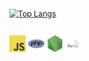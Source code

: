 <br><br>

<!-- [Anurag's github stats](https://github-readme-stats.vercel.app/api?username=GuiiSantos&show_icons=true&count_private=true)<br><br -->

[![Top Langs](https://github-readme-stats.vercel.app/api/top-langs/?username=guiisantos&layout=compact)](https://github.com/anuraghazra/github-readme-stats)<br><br>

<code><img height="30" src="https://raw.githubusercontent.com/github/explore/80688e429a7d4ef2fca1e82350fe8e3517d3494d/topics/javascript/javascript.png"></code>
<code><img height="30" src="https://raw.githubusercontent.com/github/explore/80688e429a7d4ef2fca1e82350fe8e3517d3494d/topics/php/php.png"></code>
<code><img height="30" src="https://raw.githubusercontent.com/github/explore/80688e429a7d4ef2fca1e82350fe8e3517d3494d/topics/nodejs/nodejs.png"></code>
<code><img height="30" src="https://raw.githubusercontent.com/github/explore/80688e429a7d4ef2fca1e82350fe8e3517d3494d/topics/mysql/mysql.png"></code><br>





